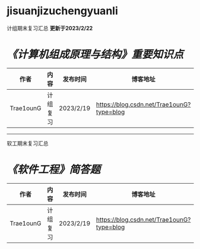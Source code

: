 # jisuanjizuchengyuanli
计组期末复习汇总
**更新于2023/2/22**
# ***《计算机组成原理与结构》重要知识点***

| 作者      | 内容     | 发布时间  | 博客地址                                  | Github                                             |
| --------- | -------- | --------- | ----------------------------------------- | -------------------------------------------------- |
| Trae1ounG | 计组复习 | 2023/2/19 | https://blog.csdn.net/Trae1ounG?type=blog | https://github.com/Trae1ounG/jisuanjizuchengyuanli |
---
软工期末复习汇总
# ***《软件工程》简答题***

| 作者      | 内容     | 发布时间  | 博客地址                                  | Github                                             |
| --------- | -------- | --------- | ----------------------------------------- | -------------------------------------------------- |
| Trae1ounG | 计组复习 | 2023/2/19 | https://blog.csdn.net/Trae1ounG?type=blog | https://github.com/Trae1ounG/jisuanjizuchengyuanli |
